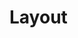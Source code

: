 # Layout 


[Git branch]:(https://github.com/codiku/react-native-temperature-converter/tree/002-EN-layout)
[Cold image]:(https://github.com/codiku/ressources/blob/master/cold.png)
[Hot image]:(https://github.com/codiku/ressources/blob/master/hot.png)